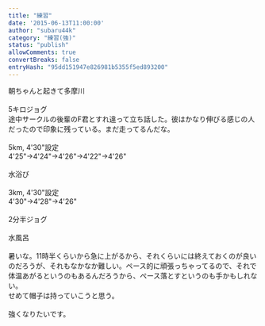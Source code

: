 ```yaml
---
title: "練習"
date: '2015-06-13T11:00:00'
author: "subaru44k"
category: "練習(強)"
status: "publish"
allowComments: true
convertBreaks: false
entryHash: "95dd151947e826981b5355f5ed893200"
---
```

朝ちゃんと起きて多摩川<br>
<br>
5キロジョグ<br>
途中サークルの後輩のF君とすれ違って立ち話した。彼はかなり伸びる感じの人だったので印象に残っている。まだ走ってるんだな。<br>
<br>
5km, 4'30"設定<br>
4'25"→4'24"→4'26"→4'22"→4'26"<br>
<br>
水浴び<br>
<br>
3km, 4'30"設定<br>
4'30"→4'28"→4'26"<br>
<br>
2分半ジョグ<br>
<br>
水風呂<br>
<br>
暑いな。11時半くらいから急に上がるから、それくらいには終えておくのが良いのだろうが、それもなかなか難しい。ペース的に頑張っちゃってるので、それで体温あがるというのもあるんだろうから、ペース落とすというのも手かもしれない。<br>
せめて帽子は持っていこうと思う。<br>
<br>
強くなりたいです。

